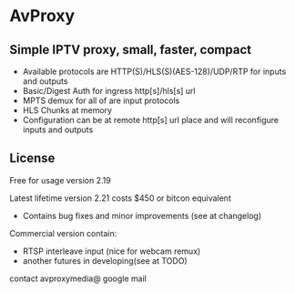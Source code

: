 # AvProxy

## Simple IPTV proxy, small, faster, compact

- Available protocols are HTTP(S)/HLS(S)(AES-128)/UDP/RTP for inputs and outputs
- Basic/Digest Auth for ingress http[s]/hls[s] url
- MPTS demux for all of are input protocols
- HLS Chunks at memory
- Configuration can be at remote http[s] url place and will reconfigure inputs and outputs

## License

Free for usage version 2.19

Latest lifetime version 2.21 costs $450 or bitcon equivalent
- Contains bug fixes and minor improvements (see at changelog)

Commercial version contain:
- RTSP interleave input (nice for webcam remux)
- another futures in developing(see at TODO)

contact avproxymedia@ google mail